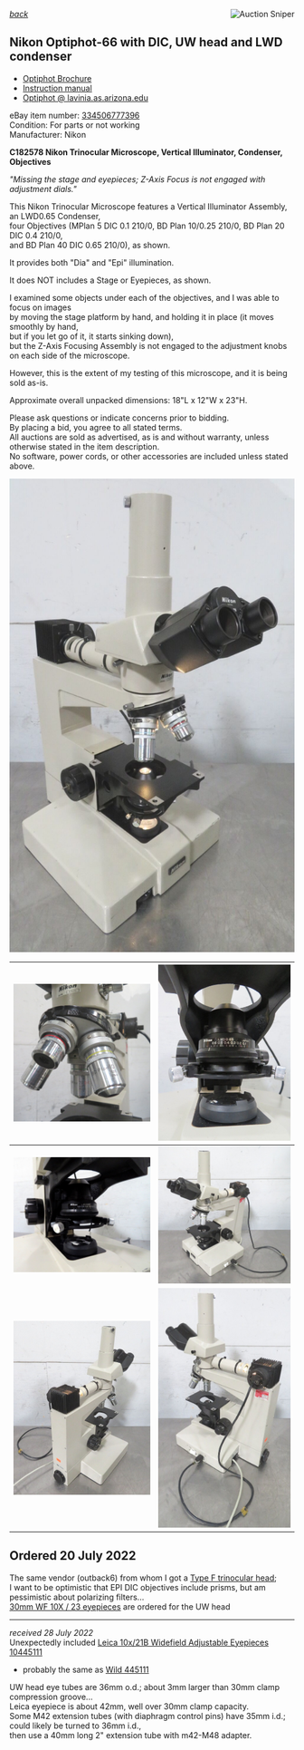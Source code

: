 *[back](../)*
<a href="https://www.gixen.com/index.php" name="9e092736783d0da1dfd8413d57d10faf" target="_blank" >
<img align=right src="https://www.gixen.com/images/gixenlink.gif" border="0" alt="Auction Sniper" title="Auction Sniper">
</a>

## Nikon Optiphot-66 with DIC, UW head and LWD condenser

- [Optiphot Brochure](http://earth2geologists.net/Microscopes/documents/Nikon_Optiphot_Labophot_Pol_brochure.pdf)  
- [Instruction manual](https://cmrf.research.uiowa.edu/sites/cmrf.research.uiowa.edu/files/nikon-optiphot-manual_0.pdf)  
- [Optiphot @ lavinia.as.arizona.edu](https://lavinia.as.arizona.edu/~mtuell/scopes/Optiphot.php)  

eBay item number: [334506777396](https://www.ebay.com/itm/334506777396)   
Condition: For parts or not working   
Manufacturer: Nikon   

**C182578 Nikon Trinocular Microscope, Vertical Illuminator, Condenser, Objectives**

*"Missing the stage and eyepieces; Z-Axis Focus is not engaged with adjustment dials."*    

This Nikon Trinocular Microscope features a Vertical Illuminator Assembly, an LWD0.65 Condenser,    
four Objectives (MPlan 5 DIC 0.1 210/0, BD Plan 10/0.25 210/0, BD Plan 20 DIC 0.4 210/0,    
and BD Plan 40 DIC 0.65 210/0), as shown.  

It provides both "Dia" and "Epi" illumination.  

It does NOT includes a Stage or Eyepieces, as shown.  

I examined some objects under each of the objectives, and I was able to focus on images    
by moving the stage platform by hand, and holding it in place (it moves smoothly by hand,    
but if you let go of it, it starts sinking down),    
but the Z-Axis Focusing Assembly is not engaged to the adjustment knobs on each side of the microscope.  

However, this is the extent of my testing of this microscope, and it is being sold as-is.  

Approximate overall unpacked dimensions: 18"L x 12"W x 23"H.  

Please ask questions or indicate concerns prior to bidding.    
By placing a bid, you agree to all stated terms.    
All auctions are sold as advertised, as is and without warranty, unless otherwise stated in the item description.    
No software, power cords, or other accessories are included unless stated above.  

![](s-1600.jpg)  

| ![](s-1601.jpg) | ![](s-1602.jpg)  |
| -------------- | -------------- |
| ![](s-1603.jpg) | ![](s-1604.jpg)   |
| ![](s-1605.jpg) | ![](s-1606.jpg) |  

## Ordered 20 July 2022  

The same vendor (outback6) from whom I got a [Type F trinocular head](../Trinoc/#nikon-type-f-trinocular-microscope-head);  
I want to be optimistic that EPI DIC objectives include prisms, but am pessimistic about polarizing filters...  
[30mm WF 10X / 23 eyepieces](../../oculars/index.htm#WF30mm) are ordered for the UW head  

---

 *received 28 July 2022*  
Unexpectedly included [Leica 10x/21B Widefield Adjustable Eyepieces](https://spwindustrial.com/leica-10x-21b-microscope-eyepiece-10445111-pair-for-mz-or-dm/) [10445111](https://krebsmicro.com/pdf/Z16_Z8_4114754.pdf)  
- probably the same as [Wild 445111](https://www.photomacrography.net/forum/viewtopic.php?t=40880)  

UW head eye tubes are 36mm o.d.; about 3mm larger than 30mm clamp compression groove...  
Leica eyepiece is about 42mm, well over 30mm clamp capacity.  
Some M42 extension tubes (with diaphragm control pins) have 35mm i.d.;  
could likely be turned to 36mm i.d.,  
then use a 40mm long 2" extension tube with m42-M48 adapter.  

